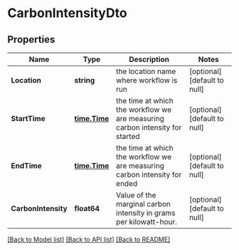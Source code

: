 # CarbonIntensityDto

## Properties
| Name                | Type                          | Description                                                                  | Notes                        |
|---------------------|-------------------------------|------------------------------------------------------------------------------|------------------------------|
| **Location**        | **string**                    | the location name where workflow is run                                      | [optional] [default to null] |
| **StartTime**       | [**time.Time**](time.Time.md) | the time at which the workflow we are measuring carbon intensity for started | [optional] [default to null] |
| **EndTime**         | [**time.Time**](time.Time.md) | the time at which the workflow we are measuring carbon intensity for ended   | [optional] [default to null] |
| **CarbonIntensity** | **float64**                   | Value of the marginal carbon intensity in grams per kilowatt-hour.           | [optional] [default to null] |

[[Back to Model list]](../README.md#documentation-for-models) [[Back to API list]](../README.md#documentation-for-api-endpoints) [[Back to README]](../README.md)

